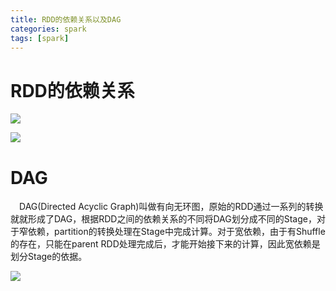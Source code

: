 ```yaml
---
title: RDD的依赖关系以及DAG
categories: spark  
tags: [spark]
---
```


# RDD的依赖关系


![](http://ols7leonh.bkt.clouddn.com//assert/img/bigdata/spark/DAG/1.jpg)

 
![](http://ols7leonh.bkt.clouddn.com//assert/img/bigdata/spark/DAG/2.png)
 
# DAG

&emsp;DAG(Directed Acyclic Graph)叫做有向无环图，原始的RDD通过一系列的转换就就形成了DAG，根据RDD之间的依赖关系的不同将DAG划分成不同的Stage，对于窄依赖，partition的转换处理在Stage中完成计算。对于宽依赖，由于有Shuffle的存在，只能在parent RDD处理完成后，才能开始接下来的计算，因此宽依赖是划分Stage的依据。

![](http://ols7leonh.bkt.clouddn.com//assert/img/bigdata/spark/DAG/3.jpg)

